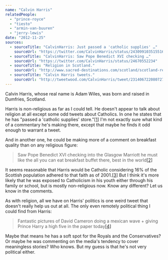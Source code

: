 ```yaml
---
name: "Calvin Harris"
relatedPeople:
  - "prince-royce"
  - "tiesto"
  - "armin-van-buuren"
  - "jerry-lewis"
date: "2012-11-25"
sources:
  - sourceTitle: "CalvinHarris: Just passed a 'catholic supplies' …"
    sourceUrl: "https://twitter.com/CalvinHarris/status/243099103515516928"
  - sourceTitle: "CalvinHarris: Saw Pope Benedict XVI checking …"
    sourceUrl: "https://twitter.com/CalvinHarris/status/24670552234"
  - sourceTitle: "Religion in Scotland."
    sourceUrl: "http://www.sacred-destinations.com/scotland/scotland-religion.htm"
  - sourceTitle: "Calvin Harris tweets."
    sourceUrl: "http://tweetwood.com/CalvinHarris/tweet/231406722080727041"
---
```


Calvin Harris, whose real name is Adam Wiles, was born and raised in Dumfries, Scotland.

Harris is non-religious as far as I could tell. He doesn't appear to talk about religion at all except some odd tweets about Catholics. In one he states that he has "passed a 'catholic supplies' store."<a class="source-citation" href="https://twitter.com/CalvinHarris/status/243099103515516928" title="CalvinHarris: Just passed a &apos;catholic supplies&apos; …">[1]</a> I'm not exactly sure what kind of a commentary he's making there, except that maybe he finds it odd enough to warrant a tweet.

And in another one, he could be making more of a comment on breakfast quality than on any religious figure:

>Saw Pope Benedict XVI checking into the Glasgow Marriott he must like the all you can eat breakfast buffet there, best in the world<a class="source-citation" href="https://twitter.com/CalvinHarris/status/24670552234" title="CalvinHarris: Saw Pope Benedict XVI checking …">[2]</a>

It seems reasonable that Harris would be Catholic considering 16% of the Scottish population adhered to that faith as of 2001.<a class="source-citation" href="http://www.sacred-destinations.com/scotland/scotland-religion.htm" title="Religion in Scotland.">[3]</a> But I think it's more likely that he was exposed to Catholicism in his youth either through his family or school, but is mostly non-religious now. Know any different? Let us know in the comments.

As with religion, all we have on Harris' politics is one weird tweet that doesn't really help us out at all. The only even remotely political thing I could find from Harris:

>Fantastic pictures of David Cameron doing a mexican wave + giving Prince Harry a high five in the paper today<a class="source-citation" href="http://tweetwood.com/CalvinHarris/tweet/231406722080727041" title="Calvin Harris tweets.">[4]</a>

Maybe that means he has a soft spot for the Royals and the Conservatives? Or maybe he was commenting on the media's tendency to cover meaningless stories? Who knows. But my guess is that he's not very political either.